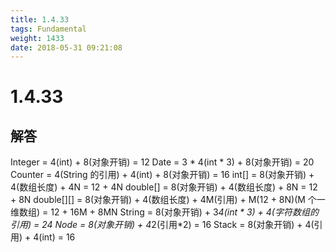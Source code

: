 ```yaml
---
title: 1.4.33
tags: Fundamental
weight: 1433
date: 2018-05-31 09:21:08
---
```


# 1.4.33


## 解答

Integer = 4(int) + 8(对象开销) = 12
Date = 3 * 4(int * 3) + 8(对象开销) = 20
Counter = 4(String 的引用) + 4(int) + 8(对象开销) = 16
int[] = 8(对象开销) + 4(数组长度) + 4N = 12 + 4N
double[] = 8(对象开销) + 4(数组长度) + 8N = 12 + 8N
double\[][] = 8(对象开销) + 4(数组长度) + 4M(引用) + M(12 + 8N)(M 个一维数组) = 12 + 16M + 8MN
String = 8(对象开销) + 3*4(int * 3) + 4(字符数组的引用) = 24
Node = 8(对象开销) + 4*2(引用*2) = 16
Stack = 8(对象开销) + 4(引用) + 4(int) = 16
